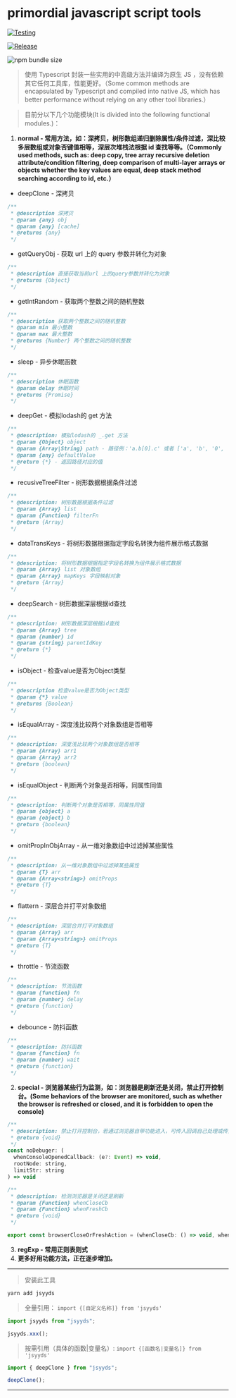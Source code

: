# primordial javascript script tools

[![Testing](https://github.com/mtiger95/jsyyds/actions/workflows/test.yml/badge.svg)](https://github.com/mtiger95/jsyyds/actions/workflows/test.yml)

[![Release](https://github.com/mtiger95/jsyyds/actions/workflows/release.yml/badge.svg)](https://github.com/mtiger95/jsyyds/actions/workflows/release.yml)

![npm bundle size](https://img.shields.io/bundlephobia/minzip/jsyyds)

> 使用 Typescript 封装一些实用的中高级方法并编译为原生 JS ，没有依赖其它任何工具库，性能更好。（Some common methods are encapsulated by Typescript and compiled into native JS, which has better performance without relying on any other tool libraries.）

> 目前分以下几个功能模块(It is divided into the following functional modules.)：

1. **normal - 常用方法，如：深拷贝，树形数组递归删除属性/条件过滤，深比较多层数组或对象否键值相等，深层次堆栈法根据 id 查找等等。（Commonly used methods, such as: deep copy, tree array recursive deletion attribute/condition filtering, deep comparison of multi-layer arrays or objects whether the key values are equal, deep stack method searching according to id, etc.）**

- deepClone - 深拷贝

```js
/**
 * @description 深拷贝
 * @param {any} obj
 * @param {any} [cache]
 * @returns {any}
 */
```

- getQueryObj - 获取 url 上的 query 参数并转化为对象
```js
/**
 * @description 直接获取当前url 上的query参数并转化为对象
 * @returns {Object}
 */
```
- getIntRandom - 获取两个整数之间的随机整数
```js
/**
 * @description 获取两个整数之间的随机整数
 * @param min 最小整数
 * @param max 最大整数
 * @returns {Number} 两个整数之间的随机整数
 */
```
- sleep - 异步休眠函数
```js
/**
 * @description 休眠函数
 * @param delay 休眠时间
 * @returns {Promise}
 */
```
- deepGet - 模拟lodash的 get 方法
```js
/**
 * @description: 模拟lodash的 _.get 方法
 * @param {Object} object
 * @param {Array|String} path - 路径例：'a.b[0].c' 或者 ['a', 'b', '0', 'c']
 * @param {any} defaultValue
 * @return {*} - 返回路径对应的值
 */
```
- recusiveTreeFilter - 树形数据根据条件过滤
```js
/**
 * @description: 树形数据根据条件过滤
 * @param {Array} list
 * @param {Function} filterFn
 * @return {Array}
 */
```
- dataTransKeys - 将树形数据根据指定字段名转换为组件展示格式数据
```js
/**
 * @description: 将树形数据根据指定字段名转换为组件展示格式数据
 * @param {Array} list 对象数组
 * @param {Array} mapKeys 字段映射对象
 * @return {Array}
 */
```
- deepSearch - 树形数据深层根据id查找
```js
/**
 * @description: 树形数据深层根据id查找
 * @param {Array} tree
 * @param {number} id
 * @param {string} parentIdKey
 * @return {*}
 */
```
- isObject - 检查value是否为Object类型
```js
/**
 * @description 检查value是否为Object类型
 * @param {*} value
 * @returns {Boolean}
 */
```
-  isEqualArray - 深度浅比较两个对象数组是否相等
```js
/**
 * @description: 深度浅比较两个对象数组是否相等
 * @param {Array} arr1
 * @param {Array} arr2
 * @return {boolean}
 */
```
- isEqualObject - 判断两个对象是否相等，同属性同值
```js
/**
 * @description: 判断两个对象是否相等，同属性同值
 * @param {object} a
 * @param {object} b
 * @return {boolean}
 */
```
- omitPropInObjArray - 从一维对象数组中过滤掉某些属性
```js
/**
 * @description: 从一维对象数组中过滤掉某些属性
 * @param {T} arr
 * @param {Array<string>} omitProps
 * @return {T}
 */
```
- flattern - 深层合并打平对象数组
```js
/**
 * @description: 深层合并打平对象数组
 * @param {Array} arr
 * @param {Array<string>} omitProps
 * @return {T}
 */
```
- throttle - 节流函数
```js
/**
 * @description: 节流函数
 * @param {function} fn
 * @param {number} delay
 * @return {function}
 */
```
- debounce - 防抖函数
```js
/**
 * @description: 防抖函数
 * @param {function} fn
 * @param {number} wait
 * @return {function}
 */
```

2. **special - 浏览器某些行为监测，如：浏览器是刷新还是关闭，禁止打开控制台。(Some behaviors of the browser are monitored, such as whether the browser is refreshed or closed, and it is forbidden to open the console)**
```js
/**
 * @description: 禁止打开控制台，若通过浏览器自带功能进入，可传入回调自己处理或传入项目根节点，脚本将自动处理为空白页面。
 * @return {void}
 */
const noDebuger: (
  whenConsoleOpenedCallback: (e?: Event) => void,
  rootNode: string,
  limitStr: string
) => void
```

```js
/**
 * @description: 检测浏览器是关闭还是刷新
 * @param {Function} whenCloseCb
 * @param {Function} whenFreshCb
 * @return {void}
 */

export const browserCloseOrFreshAction = (whenCloseCb: () => void, whenFreshCb: () => void) => {}
```
3. **regExp - 常用正则表则式**
4. **更多好用功能方法，正在逐步增加。**

---

> 安装此工具

```js
yarn add jsyyds
```

> 全量引用： `import {[自定义名称]} from 'jsyyds'`

```js
import jsyyds from "jsyyds";

jsyyds.xxx();
```

> 按需引用（具体的函数|变量名）: `import {[函数名|变量名]} from 'jsyyds'`

```js
import { deepClone } from "jsyyds";

deepClone();
```

---
